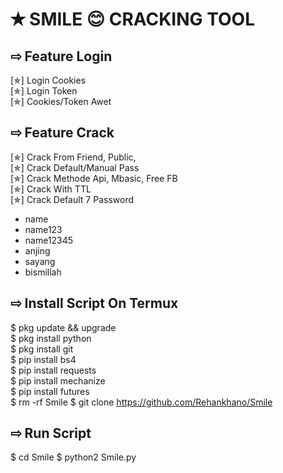 # ✭ SMILE 😊 CRACKING TOOL
## ⇨  Feature Login
[✯] Login Cookies  
[✯] Login Token  
[✯] Cookies/Token Awet  
## ⇨  Feature Crack
[✯] Crack From Friend, Public,   
[✯] Crack Default/Manual Pass  
[✯] Crack Methode Api, Mbasic, Free FB  
[✯] Crack With TTL  
[✯] Crack Default 7 Password  
- name  
- name123  
- name12345  
- anjing  
- sayang  
- bismillah
## ⇨  Install Script On Termux
$ pkg update && upgrade  
$ pkg install python  
$ pkg install git  
$ pip install bs4  
$ pip install requests  
$ pip install mechanize  
$ pip install futures  
$ rm -rf Smile 
$ git clone https://github.com/Rehankhano/Smile
## ⇨  Run Script
$ cd Smile
$ python2 Smile.py  
